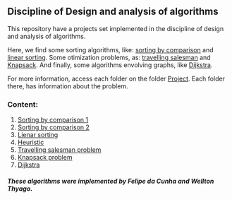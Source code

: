 ## Discipline of Design and analysis of algorithms

This repository have a projects set implemented in the discipline of design and analysis of algorithms.

Here, we find some sorting algorithms, like: [sorting by comparison](Projects/t1_(comparison_sort)) and [linear sorting](Projects/linear_sorting). Some otimization problems, as: [travelling salesman](Projects/travelling_salesman_problem) and [Knapsack](Projects/knapsack_problem). And finally, some algorithms envolving graphs, like [Dijkstra](Projects/dijkstra).

For more information, access each folder on the folder [Project](Project). Each folder there, has information about the problem.

### Content:
1. [Sorting by comparison 1](Projects/t1_(comparison_sort))
2. [Sorting by comparison 2](Projects/t2_(comparison_sort))
3. [Lienar sorting](Projects/linear_sorting)
5. [Heuristic](Projects/heuristic)
6. [Travelling salesman problem](Projects/travelling_salesman_problem)
7. [Knapsack problem](Projects/knapsack_problem)
7. [Dijkstra](Projects/dijkstra)





##### These algorithms were implemented by Felipe da Cunha and Wellton Thyago.